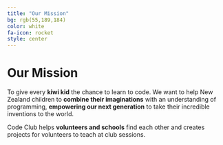 ```yaml
---
title: "Our Mission"
bg: rgb(55,189,184)
color: white
fa-icon: rocket
style: center
---
```


# Our Mission

To give every **kiwi kid** the chance to learn to code. We want to help New Zealand children to **combine their imaginations** with an understanding of programming, **empowering our next generation** to take their incredible inventions to the world.

Code Club helps **volunteers and schools** find each other and creates projects for volunteers to teach at club sessions.